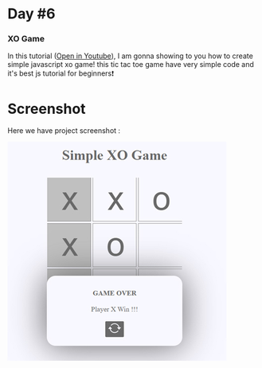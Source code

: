 # Day #6

### XO Game
In this tutorial ([Open in Youtube](https://youtu.be/MgtGHfdpigU)),  I am gonna showing to you how to create simple javascript xo game! this tic tac toe game have very simple code and it's best js tutorial for beginners❗️

# Screenshot
Here we have project screenshot :

![screenshot](screenshot.jpg)